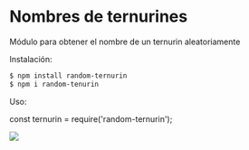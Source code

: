 # Nombres de ternurines
Módulo para obtener el nombre de un ternurin aleatoriamente

Instalación:

```bash
$ npm install random-ternurin
$ npm i random-tenurin
```

Uso:

const ternurin = require('random-ternurin');

![](https://sylvanianfamilies.co.uk/media/wysiwyg/0605.webp)
